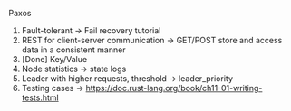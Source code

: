 Paxos

1. Fault-tolerant  -> Fail recovery tutorial
2. REST for client-server communication -> GET/POST store and access data in a consistent manner
3. [Done] Key/Value
4. Node statistics -> state logs
5. Leader with higher requests, threshold -> leader_priority
6. Testing cases -> https://doc.rust-lang.org/book/ch11-01-writing-tests.html
